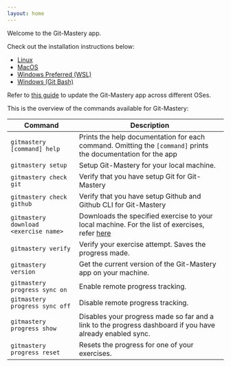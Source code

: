 ```yaml
---
layout: home
---
```


Welcome to the Git-Mastery app.

Check out the installation instructions below:

- [Linux](/app/linux)
- [MacOS](/app/macos)
- [Windows Preferred (WSL)](/app/windows-wsl)
- [Windows (Git Bash)](/app/windows-git-bash)

Refer to [this guide](/app/update) to update the Git-Mastery app across different OSes.

This is the overview of the commands available for Git-Mastery:

|Command|Description|
|-------|-----------|
|`gitmastery [command] help`|Prints the help documentation for each command. Omitting the `[command]` prints the documentation for the app|
|`gitmastery setup`|Setup Git-Mastery for your local machine.|
|`gitmastery check git`|Verify that you have setup Git for Git-Mastery|
|`gitmastery check github`|Verify that you have setup Github and Github CLI for Git-Mastery|
|`gitmastery download <exercise name>`|Downloads the specified exercise to your local machine. For the list of exercises, refer [here](https://git-mastery.github.io/exercises)|
|`gitmastery verify`|Verify your exercise attempt. Saves the progress made.|
|`gitmastery version`|Get the current version of the Git-Mastery app on your machine.|
|`gitmastery progress sync on`|Enable remote progress tracking.|
|`gitmastery progress sync off`|Disable remote progress tracking.|
|`gitmastery progress show`|Disables your progress made so far and a link to the progress dashboard if you have already enabled sync.|
|`gitmastery progress reset`|Resets the progress for one of your exercises.|
